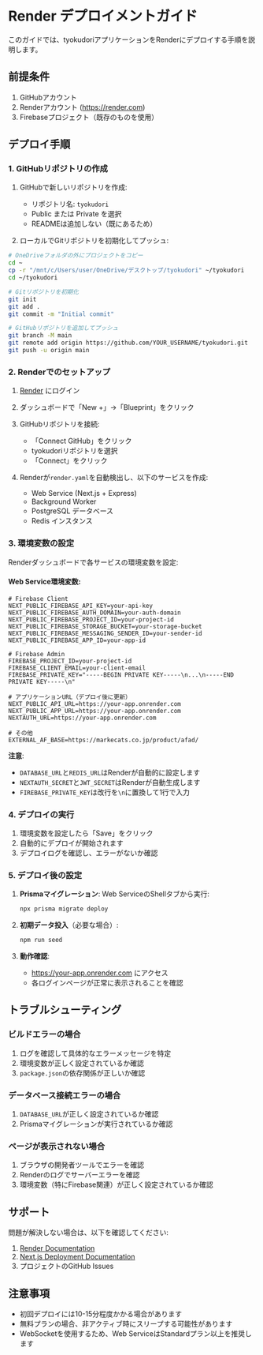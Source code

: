 # Render デプロイメントガイド

このガイドでは、tyokudoriアプリケーションをRenderにデプロイする手順を説明します。

## 前提条件

1. GitHubアカウント
2. Renderアカウント (https://render.com)
3. Firebaseプロジェクト（既存のものを使用）

## デプロイ手順

### 1. GitHubリポジトリの作成

1. GitHubで新しいリポジトリを作成:
   - リポジトリ名: `tyokudori`
   - Public または Private を選択
   - READMEは追加しない（既にあるため）

2. ローカルでGitリポジトリを初期化してプッシュ:

```bash
# OneDriveフォルダの外にプロジェクトをコピー
cd ~
cp -r "/mnt/c/Users/user/OneDrive/デスクトップ/tyokudori" ~/tyokudori
cd ~/tyokudori

# Gitリポジトリを初期化
git init
git add .
git commit -m "Initial commit"

# GitHubリポジトリを追加してプッシュ
git branch -M main
git remote add origin https://github.com/YOUR_USERNAME/tyokudori.git
git push -u origin main
```

### 2. Renderでのセットアップ

1. [Render](https://render.com) にログイン

2. ダッシュボードで「New +」→「Blueprint」をクリック

3. GitHubリポジトリを接続:
   - 「Connect GitHub」をクリック
   - tyokudoriリポジトリを選択
   - 「Connect」をクリック

4. Renderが`render.yaml`を自動検出し、以下のサービスを作成:
   - Web Service (Next.js + Express)
   - Background Worker
   - PostgreSQL データベース
   - Redis インスタンス

### 3. 環境変数の設定

Renderダッシュボードで各サービスの環境変数を設定:

#### Web Service環境変数:

```env
# Firebase Client
NEXT_PUBLIC_FIREBASE_API_KEY=your-api-key
NEXT_PUBLIC_FIREBASE_AUTH_DOMAIN=your-auth-domain
NEXT_PUBLIC_FIREBASE_PROJECT_ID=your-project-id
NEXT_PUBLIC_FIREBASE_STORAGE_BUCKET=your-storage-bucket
NEXT_PUBLIC_FIREBASE_MESSAGING_SENDER_ID=your-sender-id
NEXT_PUBLIC_FIREBASE_APP_ID=your-app-id

# Firebase Admin
FIREBASE_PROJECT_ID=your-project-id
FIREBASE_CLIENT_EMAIL=your-client-email
FIREBASE_PRIVATE_KEY="-----BEGIN PRIVATE KEY-----\n...\n-----END PRIVATE KEY-----\n"

# アプリケーションURL（デプロイ後に更新）
NEXT_PUBLIC_API_URL=https://your-app.onrender.com
NEXT_PUBLIC_APP_URL=https://your-app.onrender.com
NEXTAUTH_URL=https://your-app.onrender.com

# その他
EXTERNAL_AF_BASE=https://markecats.co.jp/product/afad/
```

**注意**: 
- `DATABASE_URL`と`REDIS_URL`はRenderが自動的に設定します
- `NEXTAUTH_SECRET`と`JWT_SECRET`はRenderが自動生成します
- `FIREBASE_PRIVATE_KEY`は改行を`\n`に置換して1行で入力

### 4. デプロイの実行

1. 環境変数を設定したら「Save」をクリック
2. 自動的にデプロイが開始されます
3. デプロイログを確認し、エラーがないか確認

### 5. デプロイ後の設定

1. **Prismaマイグレーション**:
   Web ServiceのShellタブから実行:
   ```bash
   npx prisma migrate deploy
   ```

2. **初期データ投入**（必要な場合）:
   ```bash
   npm run seed
   ```

3. **動作確認**:
   - https://your-app.onrender.com にアクセス
   - 各ログインページが正常に表示されることを確認

## トラブルシューティング

### ビルドエラーの場合

1. ログを確認して具体的なエラーメッセージを特定
2. 環境変数が正しく設定されているか確認
3. `package.json`の依存関係が正しいか確認

### データベース接続エラーの場合

1. `DATABASE_URL`が正しく設定されているか確認
2. Prismaマイグレーションが実行されているか確認

### ページが表示されない場合

1. ブラウザの開発者ツールでエラーを確認
2. Renderのログでサーバーエラーを確認
3. 環境変数（特にFirebase関連）が正しく設定されているか確認

## サポート

問題が解決しない場合は、以下を確認してください:

1. [Render Documentation](https://render.com/docs)
2. [Next.js Deployment Documentation](https://nextjs.org/docs/deployment)
3. プロジェクトのGitHub Issues

## 注意事項

- 初回デプロイには10-15分程度かかる場合があります
- 無料プランの場合、非アクティブ時にスリープする可能性があります
- WebSocketを使用するため、Web ServiceはStandardプラン以上を推奨します